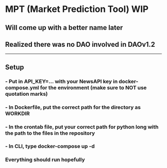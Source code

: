 # MPT (Market Prediction Tool) WIP

## Will come up with a better name later
## Realized there was no DAO involved in DAOv1.2

-----------------------------------

## Setup
### - Put in API_KEY=... with your NewsAPI key in docker-compose.yml for the environment (make sure to NOT use quotation marks)
### - In Dockerfile, put the correct path for the directory as WORKDIR
### - In the crontab file, put your correct path for python long with the path to the files in the repository
### - In CLI, type docker-compose up -d
### Everything should run hopefully
